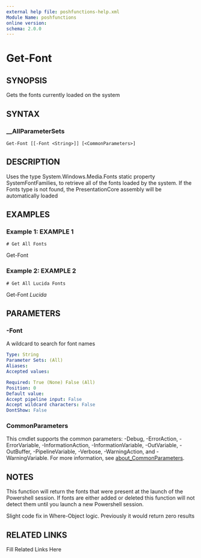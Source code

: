 ```yaml
---
external help file: poshfunctions-help.xml
Module Name: poshfunctions
online version: 
schema: 2.0.0
---
```


# Get-Font

## SYNOPSIS

Gets the fonts currently loaded on the system

## SYNTAX

### __AllParameterSets

```
Get-Font [[-Font <String>]] [<CommonParameters>]
```

## DESCRIPTION

Uses the type System.Windows.Media.Fonts static property SystemFontFamilies,
to retrieve all of the fonts loaded by the system.
 If the Fonts type is not found,
the PresentationCore assembly will be automatically loaded


## EXAMPLES

### Example 1: EXAMPLE 1

```
# Get All Fonts
```

Get-Font





### Example 2: EXAMPLE 2

```
# Get All Lucida Fonts
```

Get-Font *Lucida*






## PARAMETERS

### -Font

A wildcard to search for font names

```yaml
Type: String
Parameter Sets: (All)
Aliases: 
Accepted values: 

Required: True (None) False (All)
Position: 0
Default value: 
Accept pipeline input: False
Accept wildcard characters: False
DontShow: False
```


### CommonParameters

This cmdlet supports the common parameters: -Debug, -ErrorAction, -ErrorVariable, -InformationAction, -InformationVariable, -OutVariable, -OutBuffer, -PipelineVariable, -Verbose, -WarningAction, and -WarningVariable. For more information, see [about_CommonParameters](http://go.microsoft.com/fwlink/?LinkID=113216).

## NOTES

This function will return the fonts that were present at the launch of the Powershell session.
If fonts are either added or deleted this function will not detect them until you launch
a new Powershell session.

Slight code fix in Where-Object logic.
Previously it would return zero results


## RELATED LINKS

Fill Related Links Here

